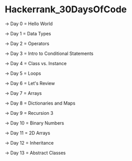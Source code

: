 # Hackerrank_30DaysOfCode

-> Day 0 = Hello World

-> Day 1 = Data Types

-> Day 2 = Operators

-> Day 3 = Intro to Conditional Statements

-> Day 4 = Class vs. Instance

-> Day 5 = Loops

-> Day 6 = Let's Review

-> Day 7 = Arrays

-> Day 8 = Dictionaries and Maps

-> Day 9 = Recursion 3

-> Day 10 = Binary Numbers

-> Day 11 = 2D Arrays

-> Day 12 = Inheritance

-> Day 13 = Abstract Classes
